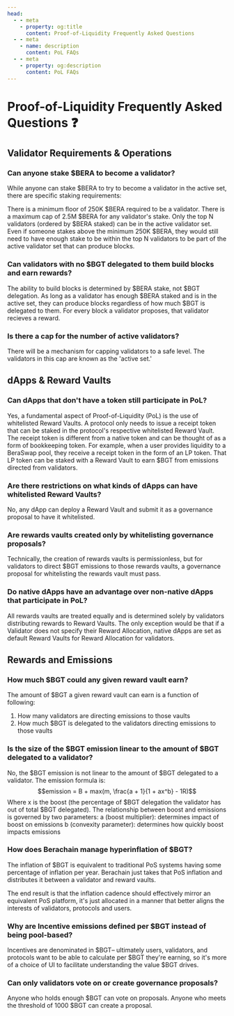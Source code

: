 ```yaml
---
head:
  - - meta
    - property: og:title
      content: Proof-of-Liquidity Frequently Asked Questions
  - - meta
    - name: description
      content: PoL FAQs
  - - meta
    - property: og:description
      content: PoL FAQs
---
```


# Proof-of-Liquidity Frequently Asked Questions ❓

## Validator Requirements & Operations

### Can anyone stake $BERA to become a validator?

While anyone can stake $BERA to try to become a validator in the active set, there are specific staking requirements:

There is a minimum floor of 250K $BERA required to be a validator. There is a maximum cap of 2.5M $BERA for any validator's stake. Only the top N validators (ordered by $BERA staked) can be in the active validator set. Even if someone stakes above the minimum 250K $BERA, they would still need to have enough stake to be within the top N validators to be part of the active validator set that can produce blocks.

### Can validators with no $BGT delegated to them build blocks and earn rewards?

The ability to build blocks is determined by $BERA stake, not $BGT delegation. As long as a validator has enough $BERA staked and is in the active set, they can produce blocks regardless of how much $BGT is delegated to them. For every block a validator proposes, that validator recieves a reward.

### Is there a cap for the number of active validators?

There will be a mechanism for capping validators to a safe level. The validators in this cap are known as the 'active set.'

## dApps & Reward Vaults

### Can dApps that don't have a token still participate in PoL?

Yes, a fundamental aspect of Proof-of-Liquidity (PoL) is the use of whitelisted Reward Vaults. A protocol only needs to issue a receipt token that can be staked in the protocol's respective whitelisted Reward Vault. The receipt token is different from a native token and can be thought of as a form of bookkeeping token. For example, when a user provides liquidity to a BeraSwap pool, they receive a receipt token in the form of an LP token. That LP token can be staked with a Reward Vault to earn $BGT from emissions directed from validators.

### Are there restrictions on what kinds of dApps can have whitelisted Reward Vaults?

No, any dApp can deploy a Reward Vault and submit it as a governance proposal to have it whitelisted.

### Are rewards vaults created only by whitelisting governance proposals?

Technically, the creation of rewards vaults is permissionless, but for validators to direct $BGT emissions to those rewards vaults, a governance proposal for whitelisting the rewards vault must pass.

### Do native dApps have an advantage over non-native dApps that participate in PoL?

All rewards vaults are treated equally and is determined solely by validators distributing rewards to Reward Vaults. The only exception would be that if a Validator does not specify their Reward Allocation, native dApps are set as default Reward Vaults for Reward Allocation for validators.

## Rewards and Emissions

### How much $BGT could any given reward vault earn?

The amount of $BGT a given reward vault can earn is a function of following:

1. How many validators are directing emissions to those vaults
2. How much $BGT is delegated to the validators directing emissions to those vaults

### Is the size of the $BGT emission linear to the amount of $BGT delegated to a validator?

No, the $BGT emission is not linear to the amount of $BGT delegated to a validator. The emission formula is:
$$emission = B + max(m, \frac{a + 1}{1 + ax^b} - 1R)$$
Where x is the boost (the percentage of $BGT delegation the validator has out of total $BGT delegated). The relationship between boost and emissions is governed by two parameters:
a (boost multiplier): determines impact of boost on emissions
b (convexity parameter): determines how quickly boost impacts emissions

### How does Berachain manage hyperinflation of $BGT?

The inflation of $BGT is equivalent to traditional PoS systems having some percentage of inflation per year. Berachain just takes that PoS inflation and distributes it between a validator and reward vaults.

The end result is that the inflation cadence should effectively mirror an equivalent PoS platform, it's just allocated in a manner that better aligns the interests of validators, protocols and users.

### Why are Incentive emissions defined per $BGT instead of being pool-based?

Incentives are denominated in $BGT– ultimately users, validators, and protocols want to be able to calculate per $BGT they're earning, so it's more of a choice of UI to facilitate understanding the value $BGT drives.

### Can only validators vote on or create governance proposals?

Anyone who holds enough $BGT can vote on proposals. Anyone who meets the threshold of 1000 $BGT can create a proposal.
